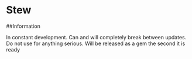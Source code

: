 # Stew

##Information

In constant development. Can and will completely break between updates. Do not use for anything serious.
Will be released as a gem the second it is ready
